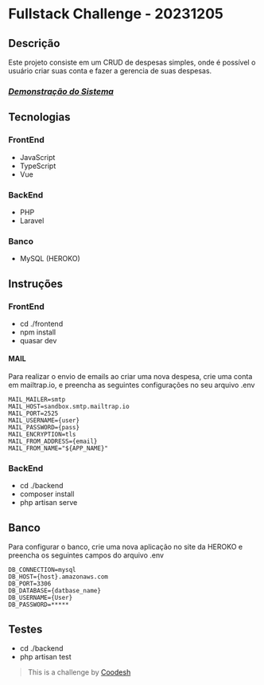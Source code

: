 # Fullstack Challenge - 20231205

## Descrição

Este projeto consiste em um CRUD de despesas simples, onde é possível o usuário criar suas conta e fazer a gerencia de suas despesas.

<div>
  <h3 align="left"><a href="https://www.loom.com/share/bd54f914db0540f68531eb79c8691b7a?sid=07591e8b-8cf1-4c12-8846-4693767e9f22" target="_blank"><i>Demonstração do Sistema</i></a></h3>
</div>

## Tecnologias

### FrontEnd

- JavaScript
- TypeScript
- Vue

### BackEnd

- PHP
- Laravel

### Banco

- MySQL (HEROKO)

## Instruções

### FrontEnd

- cd ./frontend
- npm install
- quasar dev

#### MAIL

Para realizar o envio de emails ao criar uma nova despesa, crie uma conta em mailtrap.io, e preencha as seguintes configurações no seu arquivo .env

```
MAIL_MAILER=smtp
MAIL_HOST=sandbox.smtp.mailtrap.io
MAIL_PORT=2525
MAIL_USERNAME={user}
MAIL_PASSWORD={pass}
MAIL_ENCRYPTION=tls
MAIL_FROM_ADDRESS={email}
MAIL_FROM_NAME="${APP_NAME}"
```

### BackEnd

- cd ./backend
- composer install
- php artisan serve

## Banco

Para configurar o banco, crie uma nova aplicação no site da HEROKO e preencha os seguintes campos do arquivo .env

```
DB_CONNECTION=mysql
DB_HOST={host}.amazonaws.com
DB_PORT=3306
DB_DATABASE={datbase_name}
DB_USERNAME={User}
DB_PASSWORD=*****
```

## Testes

- cd ./backend
- php artisan test

>  This is a challenge by [Coodesh](https://coodesh.com/)
